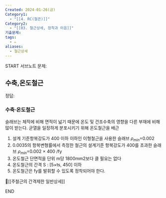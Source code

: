 ```yaml
---
Created: 2024-01-26(금)
Category1:
  - "[[4. RC(철콘)]]"
Category2:
  - "[[03. 철근상세, 정착과 이음]]"
기출문제: 
tags:
  - ✏️
aliases:
  - 철근상세
---
```

START
서브노트
문제:  
## 수축,온도철근 

정답: 

### 수축·온도철근
슬래브는 체적에 비해 면적이 넓기 때문에 온도 및 건조수축의 영향을 다른 부재에 비해 많이 받는다.
균열을 일정하게 분포시키기 위해 온도철근을 배근

1. 설계 기준항복강도가 400 이하 이하인 이형철근을 사용한 슬래브 $\rho_{min}$=0.002
2. 0.0035의 항복변형률에서 측정한 철근의 설계기준 항복강도가 400를 초과한 슬래브   $\rho_{min}$=0.002 × 400 /fy
3. 온도철근 단면적을 단위 m당 1800mm2보다 클 필요는 없다
4. 온도철근의 간격 S : [5×ts, 450] 이하
5. 온도철근은 fy를 발휘할 수 있도록 정착되어야 한다.

🔗[[주철근의 간격제한 일반상세]]
<!--ID: 1687871779754-->
END

